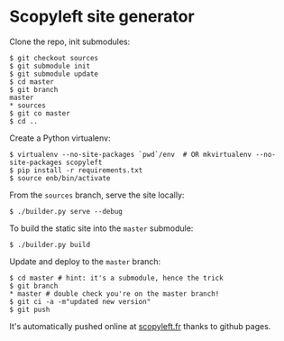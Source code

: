 # Scopyleft site generator

Clone the repo, init submodules:

```
$ git checkout sources
$ git submodule init
$ git submodule update
$ cd master
$ git branch
master
* sources
$ git co master
$ cd ..
```

Create a Python virtualenv:

```
$ virtualenv --no-site-packages `pwd`/env  # OR mkvirtualenv --no-site-packages scopyleft
$ pip install -r requirements.txt
$ source enb/bin/activate
```

From the `sources` branch, serve the site locally:

```
$ ./builder.py serve --debug
```

To build the static site into the `master` submodule:

```
$ ./builder.py build
```

Update and deploy to the `master` branch:

```
$ cd master # hint: it's a submodule, hence the trick
$ git branch
* master # double check you're on the master branch!
$ git ci -a -m"updated new version"
$ git push
```

It's automatically pushed online at [scopyleft.fr](http://scopyleft.fr) thanks to github pages.
